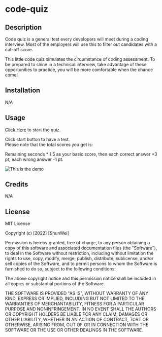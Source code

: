 # code-quiz

## Description

Code quiz is a general test every developers will meet during a coding interview. Most of the employers will use this to filter out candidates with a cut-off score. <br>

This little code quiz simulates the circumstance of coding assessment. To be prepared to shine in a technical interview, take advantage of these opportunities to practice, you will be more comfortable when the chance come!

## Installation

N/A

## Usage

[Click Here](https://diff30140556.github.io/code-quiz/) to start the quiz.<br>

Click start button to have a test.<br>
Please note that the total scores you get is:<br>

Remaining seconds * 1.5 as your basic score, then each correct answer +3 pt, each wrong answer -1 pt.
    
![This is the demo](https://i.imgur.com/8iD1KyK.png)
    

## Credits

N/A

## License

MIT License

Copyright (c) [2022] [ShunWei]

Permission is hereby granted, free of charge, to any person obtaining a copy
of this software and associated documentation files (the "Software"), to deal
in the Software without restriction, including without limitation the rights
to use, copy, modify, merge, publish, distribute, sublicense, and/or sell
copies of the Software, and to permit persons to whom the Software is
furnished to do so, subject to the following conditions:

The above copyright notice and this permission notice shall be included in all
copies or substantial portions of the Software.

THE SOFTWARE IS PROVIDED "AS IS", WITHOUT WARRANTY OF ANY KIND, EXPRESS OR
IMPLIED, INCLUDING BUT NOT LIMITED TO THE WARRANTIES OF MERCHANTABILITY,
FITNESS FOR A PARTICULAR PURPOSE AND NONINFRINGEMENT. IN NO EVENT SHALL THE
AUTHORS OR COPYRIGHT HOLDERS BE LIABLE FOR ANY CLAIM, DAMAGES OR OTHER
LIABILITY, WHETHER IN AN ACTION OF CONTRACT, TORT OR OTHERWISE, ARISING FROM,
OUT OF OR IN CONNECTION WITH THE SOFTWARE OR THE USE OR OTHER DEALINGS IN THE
SOFTWARE.
